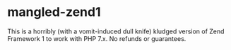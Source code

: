 # mangled-zend1

This is a horribly (with a vomit-induced dull knife) kludged version of Zend Framework 1 to work with PHP 7.x. No refunds or guarantees.
